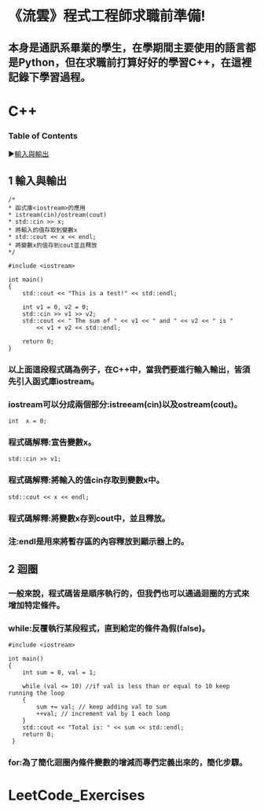 # 《流雲》程式工程師求職前準備!
## 本身是通訊系畢業的學生，在學期間主要使用的語言都是Python，但在求職前打算好好的學習C++，在這裡記錄下學習過程。
# C++
### Table of Contents
▶️[輸入與輸出](https://github.com/littleyu0820/LeetCode_Exercises/blob/main/README.md)
## 1 輸入與輸出
    /*
    * 函式庫<iostream>的應用
    * istream(cin)/ostream(cout)
    * std::cin >> x;
    * 將輸入的值存取到變數x
    * std::cout << x << endl;
    * 將變數x的值存到cout並且釋放
    */
    
    #include <iostream>

    int main()
    {
    	std::cout << "This is a test!" << std::endl;
    
    	int v1 = 0, v2 = 0;
    	std::cin >> v1 >> v2;
    	std::cout << " The sum of " << v1 << " and " << v2 << " is "
    		<< v1 + v2 << std::endl;
    
    	return 0;
    }
### 以上面這段程式碼為例子，在C++中，當我們要進行輸入輸出，皆須先引入函式庫iostream。
### iostream可以分成兩個部分:istreeam(cin)以及ostream(cout)。
    int  x = 0;
### 程式碼解釋:宣告變數x。
    std::cin >> v1;
### 程式碼解釋:將輸入的值cin存取到變數x中。
    std::cout << x << endl;
### 程式碼解釋:將變數x存到cout中，並且釋放。
### 注:endl是用來將暫存區的內容釋放到顯示器上的。

## 2 迴圈
### 一般來說，程式碼皆是順序執行的，但我們也可以通過迴圈的方式來增加特定條件。
### while:反覆執行某段程式，直到給定的條件為假(false)。
    #include <iostream>
    
    int main()
    {
        int sum = 0, val = 1;
        
        while (val <= 10) //if val is less than or equal to 10 keep running the loop
        {
        	sum += val; // keep adding val to sum
        	++val; // increment val by 1 each loop
        }
        std::cout << "Total is: " << sum << std::endl;
        return 0;
     }
     
### for:為了簡化迴圈內條件變數的增減而專們定義出來的，簡化步驟。

# LeetCode_Exercises
